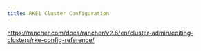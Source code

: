```yaml
---
title: RKE1 Cluster Configuration
---
```


https://rancher.com/docs/rancher/v2.6/en/cluster-admin/editing-clusters/rke-config-reference/